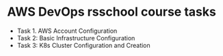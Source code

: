 # AWS DevOps rsschool course tasks
* Task 1. AWS Account Configuration
* Task 2: Basic Infrastructure Configuration
* Task 3: K8s Cluster Configuration and Creation
